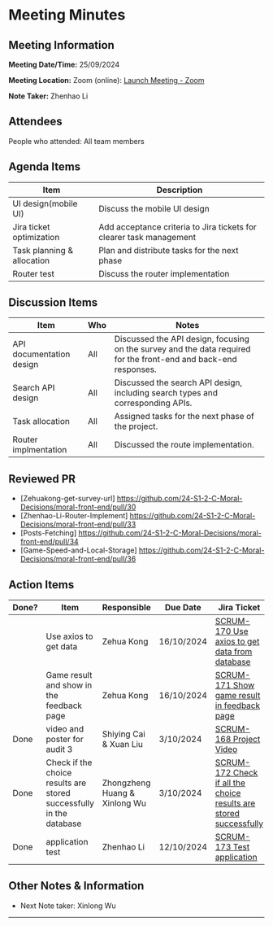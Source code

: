 # Meeting Minutes

## Meeting Information

**Meeting Date/Time:** 25/09/2024

**Meeting Location:** Zoom (online): [Launch Meeting - Zoom](https://anu.zoom.us/j/82320892529?pwd=r1sFRKhalHhXKuCi4eFE72RrBUwuor.1)

**Note Taker:** Zhenhao Li

## Attendees

People who attended: All team members

## Agenda Items

| Item                       | Description                                                         |
| -------------------------- | ------------------------------------------------------------------- |
| UI design(mobile UI)       | Discuss the mobile UI design                                        |
| Jira ticket optimization   | Add acceptance criteria to Jira tickets for clearer task management |
| Task planning & allocation | Plan and distribute tasks for the next phase                        |
| Router test                | Discuss the router implementation                                   |

## Discussion Items

| Item                     | Who | Notes                                                                                                            |
| ------------------------ | --- | ---------------------------------------------------------------------------------------------------------------- |
| API documentation design | All | Discussed the API design, focusing on the survey and the data required for the front-end and back-end responses. |
| Search API design        | All | Discussed the search API design, including search types and corresponding APIs.                                  |
| Task allocation          | All | Assigned tasks for the next phase of the project.                                                                |
| Router implmentation     | All | Discussed the route implementation.                                                                              |

## Reviewed PR

- [Zehuakong-get-survey-url] https://github.com/24-S1-2-C-Moral-Decisions/moral-front-end/pull/30
- [Zhenhao-Li-Router-Implement] https://github.com/24-S1-2-C-Moral-Decisions/moral-front-end/pull/33
- [Posts-Fetching] https://github.com/24-S1-2-C-Moral-Decisions/moral-front-end/pull/34
- [Game-Speed-and-Local-Storage] https://github.com/24-S1-2-C-Moral-Decisions/moral-front-end/pull/36

## Action Items

| Done? | Item                                                                | Responsible                    | Due Date   | Jira Ticket                                                                                                                 |
| ----- | ------------------------------------------------------------------- | ------------------------------ | ---------- | --------------------------------------------------------------------------------------------------------------------------- |
|       | Use axios to get data                                               | Zehua Kong                     | 16/10/2024 | [SCRUM-170 Use axios to get data from database]( https://moral-decisions.atlassian.net/browse/SCRUM-170 )                   |
|       | Game result and show in the feedback page                           | Zehua Kong                     | 16/10/2024 | [SCRUM-171 Show game result in feedback page]( https://moral-decisions.atlassian.net/browse/SCRUM-171 )                     |
| Done  | video and poster for audit 3                                        | Shiying Cai & Xuan Liu         | 3/10/2024  | [SCRUM-168 Project Video]( https://moral-decisions.atlassian.net/browse/SCRUM-168)                                          |
| Done  | Check if the choice results are stored successfully in the database | Zhongzheng Huang  & Xinlong Wu | 3/10/2024  | [SCRUM-172 Check if all the choice results are stored successfully](https://moral-decisions.atlassian.net/browse/SCRUM-172) |
| Done  | application test                                                    | Zhenhao Li                     | 12/10/2024 | [SCRUM-173 Test application]( https://moral-decisions.atlassian.net/browse/SCRUM-173)                                       |

## Other Notes & Information

- Next Note taker: Xinlong Wu

---
